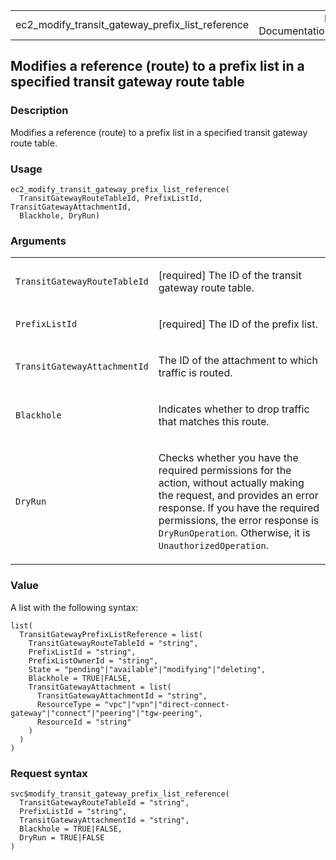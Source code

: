<table style="width: 100%;">
<tbody>
<tr class="odd">
<td>ec2_modify_transit_gateway_prefix_list_reference</td>
<td style="text-align: right;">R Documentation</td>
</tr>
</tbody>
</table>

## Modifies a reference (route) to a prefix list in a specified transit gateway route table

### Description

Modifies a reference (route) to a prefix list in a specified transit
gateway route table.

### Usage

    ec2_modify_transit_gateway_prefix_list_reference(
      TransitGatewayRouteTableId, PrefixListId, TransitGatewayAttachmentId,
      Blackhole, DryRun)

### Arguments

<table>
<colgroup>
<col style="width: 35%" />
<col style="width: 65%" />
</colgroup>
<tbody>
<tr class="odd">
<td><code
id="ec2_modify_transit_gateway_prefix_list_reference_:_TransitGatewayRouteTableId">TransitGatewayRouteTableId</code></td>
<td><p>[required] The ID of the transit gateway route table.</p></td>
</tr>
<tr class="even">
<td><code
id="ec2_modify_transit_gateway_prefix_list_reference_:_PrefixListId">PrefixListId</code></td>
<td><p>[required] The ID of the prefix list.</p></td>
</tr>
<tr class="odd">
<td><code
id="ec2_modify_transit_gateway_prefix_list_reference_:_TransitGatewayAttachmentId">TransitGatewayAttachmentId</code></td>
<td><p>The ID of the attachment to which traffic is routed.</p></td>
</tr>
<tr class="even">
<td><code
id="ec2_modify_transit_gateway_prefix_list_reference_:_Blackhole">Blackhole</code></td>
<td><p>Indicates whether to drop traffic that matches this
route.</p></td>
</tr>
<tr class="odd">
<td><code
id="ec2_modify_transit_gateway_prefix_list_reference_:_DryRun">DryRun</code></td>
<td><p>Checks whether you have the required permissions for the action,
without actually making the request, and provides an error response. If
you have the required permissions, the error response is
<code>DryRunOperation</code>. Otherwise, it is
<code>UnauthorizedOperation</code>.</p></td>
</tr>
</tbody>
</table>

### Value

A list with the following syntax:

    list(
      TransitGatewayPrefixListReference = list(
        TransitGatewayRouteTableId = "string",
        PrefixListId = "string",
        PrefixListOwnerId = "string",
        State = "pending"|"available"|"modifying"|"deleting",
        Blackhole = TRUE|FALSE,
        TransitGatewayAttachment = list(
          TransitGatewayAttachmentId = "string",
          ResourceType = "vpc"|"vpn"|"direct-connect-gateway"|"connect"|"peering"|"tgw-peering",
          ResourceId = "string"
        )
      )
    )

### Request syntax

    svc$modify_transit_gateway_prefix_list_reference(
      TransitGatewayRouteTableId = "string",
      PrefixListId = "string",
      TransitGatewayAttachmentId = "string",
      Blackhole = TRUE|FALSE,
      DryRun = TRUE|FALSE
    )
